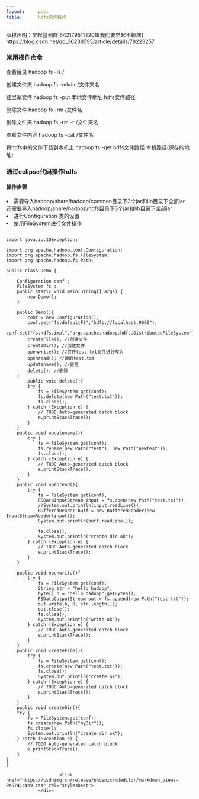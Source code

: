 ```yaml
---
layout:     post
title:      hdfs文件操作
---
```

<div id="article_content" class="article_content clearfix csdn-tracking-statistics" data-pid="blog" data-mod="popu_307" data-dsm="post">
								<div class="article-copyright">
					版权声明：早起签到群:642179511 [2018我们要早起不赖床]					https://blog.csdn.net/qq_36238595/article/details/78223257				</div>
								            <div id="content_views" class="markdown_views prism-atom-one-dark">
							<!-- flowchart 箭头图标 勿删 -->
							<svg xmlns="http://www.w3.org/2000/svg" style="display: none;"><path stroke-linecap="round" d="M5,0 0,2.5 5,5z" id="raphael-marker-block" style="-webkit-tap-highlight-color: rgba(0, 0, 0, 0);"></path></svg>
							<h3 id="常用操作命令">常用操作命令</h3>

<p>查看目录    hadoop fs -ls  /</p>

<p>创建文件夹 hadoop fs -mkdir /文件夹名</p>

<p>往里塞文件 hadoop fs -put 本地文件地址  hdfs文件路径   </p>

<p>删除文件 hadoop fs -rm /文件名</p>

<p>删除文件夹  hadoop fs -rm -r /文件夹名</p>

<p>查看文件内容 hadoop fs -cat /文件名</p>

<p>将hdfs中的文件下载到本机上 hadoop fs -get hdfs文件路径 本机路径(保存的地址)</p>



<h3 id="通过eclipse代码操作hdfs">通过eclipse代码操作hdfs</h3>



<h4 id="操作步骤">操作步骤</h4>

<p></p><li>需要导入hadoop/share/hadoop/common目录下3个jar和lib目录下全部jar <br>
还需要导入hadoop/share/hadoop/hdfs目录下3个jar和lib目录下全部jar <br>
</li><li>进行Configuration 类的设置 <br>
</li><li>使用FileSystem进行文件操作</li><p></p>

<pre class="prettyprint"><code class=" hljs cs">
import java.io.IOException;

import org.apache.hadoop.conf.Configuration;
import org.apache.hadoop.fs.FileSystem;
import org.apache.hadoop.fs.Path;

<span class="hljs-keyword">public</span> <span class="hljs-keyword">class</span> Demo {

    Configuration conf ; 
    FileSystem fs ;
    <span class="hljs-keyword">public</span> <span class="hljs-keyword">static</span> <span class="hljs-keyword">void</span> <span class="hljs-title">main</span>(String[] args) {
        <span class="hljs-keyword">new</span> Demo();
    }

    <span class="hljs-keyword">public</span> <span class="hljs-title">Demo</span>(){
        conf = <span class="hljs-keyword">new</span> Configuration();
        conf.<span class="hljs-keyword">set</span>(<span class="hljs-string">"fs.defaultFS"</span>,<span class="hljs-string">"hdfs://localhost:9000"</span>);
        conf.<span class="hljs-keyword">set</span>(<span class="hljs-string">"fs.hdfs.impl"</span>,<span class="hljs-string">"org.apache.hadoop.hdfs.DistributedFileSystem"</span>);
        createFile(); <span class="hljs-comment">//创建文件</span>
        createDir(); <span class="hljs-comment">//创建文件</span>
        openwrite(); <span class="hljs-comment">//打开test.txt文件进行写入</span>
        openread(); <span class="hljs-comment">//读取test.txt</span>
        updatename(); <span class="hljs-comment">//更名</span>
        delete(); <span class="hljs-comment">//删除</span>
    }
        <span class="hljs-keyword">public</span> <span class="hljs-keyword">void</span> <span class="hljs-title">delete</span>(){
        <span class="hljs-keyword">try</span> {
            fs = FileSystem.<span class="hljs-keyword">get</span>(conf);
            fs.delete(<span class="hljs-keyword">new</span> Path(<span class="hljs-string">"test.txt"</span>));
            fs.close();
        } <span class="hljs-keyword">catch</span> (Exception e) {
            <span class="hljs-comment">// TODO Auto-generated catch block</span>
            e.printStackTrace();
        }
    }
    <span class="hljs-keyword">public</span> <span class="hljs-keyword">void</span> <span class="hljs-title">updatename</span>(){
        <span class="hljs-keyword">try</span> {
            fs = FileSystem.<span class="hljs-keyword">get</span>(conf);
            fs.rename(<span class="hljs-keyword">new</span> Path(<span class="hljs-string">"test"</span>), <span class="hljs-keyword">new</span> Path(<span class="hljs-string">"newtest"</span>));
            fs.close();
        } <span class="hljs-keyword">catch</span> (Exception e) {
            <span class="hljs-comment">// TODO Auto-generated catch block</span>
            e.printStackTrace();
        }
    }
    <span class="hljs-keyword">public</span> <span class="hljs-keyword">void</span> <span class="hljs-title">openread</span>(){
        <span class="hljs-keyword">try</span> {
            fs = FileSystem.<span class="hljs-keyword">get</span>(conf);
            FSDataInputStream input = fs.open(<span class="hljs-keyword">new</span> Path(<span class="hljs-string">"test.txt"</span>));
            <span class="hljs-comment">//System.out.println(input.readLine());</span>
            BufferedReader buff = <span class="hljs-keyword">new</span> BufferedReader(<span class="hljs-keyword">new</span> InputStreamReader(input));
            System.<span class="hljs-keyword">out</span>.println(buff.readLine());

            fs.close();
            System.<span class="hljs-keyword">out</span>.println(<span class="hljs-string">"create dir ok"</span>);
        } <span class="hljs-keyword">catch</span> (Exception e) {
            <span class="hljs-comment">// TODO Auto-generated catch block</span>
            e.printStackTrace();
        }
    }

    <span class="hljs-keyword">public</span> <span class="hljs-keyword">void</span> <span class="hljs-title">openwrite</span>(){
        <span class="hljs-keyword">try</span> {
            fs = FileSystem.<span class="hljs-keyword">get</span>(conf);
            String str = <span class="hljs-string">"hello hadoop"</span>;
            <span class="hljs-keyword">byte</span>[] b = <span class="hljs-string">"hello hadoop"</span>.getBytes();
            FSDataOutputStream <span class="hljs-keyword">out</span> = fs.append(<span class="hljs-keyword">new</span> Path(<span class="hljs-string">"test.txt"</span>));
            <span class="hljs-keyword">out</span>.write(b, <span class="hljs-number">0</span>, str.length());
            <span class="hljs-keyword">out</span>.close();
            fs.close();
            System.<span class="hljs-keyword">out</span>.println(<span class="hljs-string">"write ok"</span>);
        } <span class="hljs-keyword">catch</span> (Exception e) {
            <span class="hljs-comment">// TODO Auto-generated catch block</span>
            e.printStackTrace();
        }
    }
    <span class="hljs-keyword">public</span> <span class="hljs-keyword">void</span> <span class="hljs-title">createFile</span>(){
        <span class="hljs-keyword">try</span> {
            fs = FileSystem.<span class="hljs-keyword">get</span>(conf);
            fs.create(<span class="hljs-keyword">new</span> Path(<span class="hljs-string">"test.txt"</span>));
            fs.close();
            System.<span class="hljs-keyword">out</span>.println(<span class="hljs-string">"create ok"</span>);
        } <span class="hljs-keyword">catch</span> (Exception e) {
            <span class="hljs-comment">// TODO Auto-generated catch block</span>
            e.printStackTrace();
        }
    }
    <span class="hljs-keyword">public</span> <span class="hljs-keyword">void</span> <span class="hljs-title">createDir</span>(){
    <span class="hljs-keyword">try</span> {
        fs = FileSystem.<span class="hljs-keyword">get</span>(conf);
        fs.create(<span class="hljs-keyword">new</span> Path(<span class="hljs-string">"myDir"</span>));
        fs.close();
        System.<span class="hljs-keyword">out</span>.println(<span class="hljs-string">"create dir ok"</span>);
    } <span class="hljs-keyword">catch</span> (Exception e) {
        <span class="hljs-comment">// TODO Auto-generated catch block</span>
        e.printStackTrace();
    }
}
}</code></pre>            </div>
						<link href="https://csdnimg.cn/release/phoenix/mdeditor/markdown_views-9e5741c4b9.css" rel="stylesheet">
                </div>